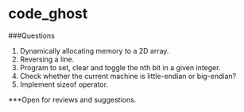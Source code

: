 # code_ghost


###Questions
  1. Dynamically allocating memory to a 2D array.
  2. Reversing a line.
  3. Program to set, clear and toggle the nth bit in a given integer.
  4. Check whether the current machine is little-endian or big-endian?
  5. Implement sizeof operator.
  
  
***Open for reviews and suggestions.
